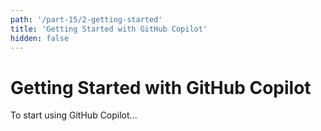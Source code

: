 ```yaml
---
path: '/part-15/2-getting-started'
title: 'Getting Started with GitHub Copilot'
hidden: false
---
```


# Getting Started with GitHub Copilot

To start using GitHub Copilot...
